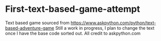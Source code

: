 # First-text-based-game-attempt
Text based game sourced from https://www.askpython.com/python/text-based-adventure-game
Still a work in progress, I plan to change the text once I have the base code sorted out. All credit to askpython.com
